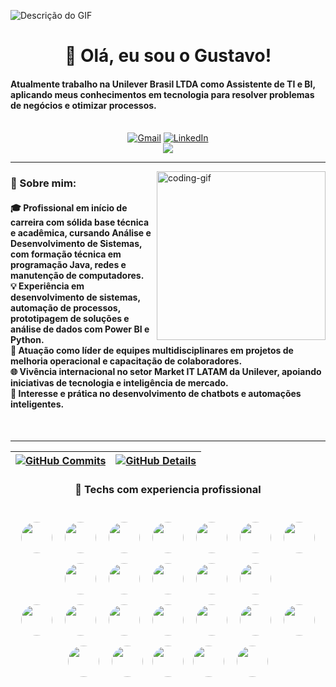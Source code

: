 <!-- ![Descrição do GIF](https://cdn-images-1.medium.com/max/918/1*U3WRRwLx3zeDkHmIVGLJdw.gif) -->
![Descrição do GIF](https://64.media.tumblr.com/b68dfe299f50bb07f90ca487a2c6e043/18661f1731e46ef1-8a/s1280x1920/54563658805615662d205b76913a8a2175eb1cc1.gif)

<h1 align="center">👋 Olá, eu sou o Gustavo!</h1>

<h4 align="left">Atualmente trabalho na Unilever Brasil LTDA como Assistente de TI e BI, aplicando meus conhecimentos em tecnologia para resolver problemas de negócios e otimizar processos.</h4>

<div align="center"><br/>
  <a href="mailto:aphexragedev@gmail.com"><img src="https://img.shields.io/badge/Gmail-333333?style=for-the-badge&logo=gmail&logoColor=red" alt="Gmail" /></a> 
  <a href="" target="_blank"><img src="https://img.shields.io/badge/LinkedIn-0077B5?style=for-the-badge&logo=linkedin&logoColor=white" alt="LinkedIn" /></a> 
  <div align="center">
  <img src="https://visitor-badge.laobi.icu/badge?page_id=Aphexrage&"  />
</div>
</div>

---

<img align="right" alt="coding-gif" width="270" src="https://media.tenor.com/2unHkuoMLhcAAAAM/data-code.gif">

<h3 align="left">📖 Sobre mim:</h3>

<h4 align="left">
  🎓 Profissional em início de carreira com sólida base técnica e acadêmica, cursando Análise e Desenvolvimento de Sistemas, com formação técnica em programação Java, redes e manutenção de computadores.</br>
  💡 Experiência em desenvolvimento de sistemas, automação de processos, prototipagem de soluções e análise de dados com Power BI e Python.</br>
  🧠 Atuação como líder de equipes multidisciplinares em projetos de melhoria operacional e capacitação de colaboradores.</br>
  🌐 Vivência internacional no setor Market IT LATAM da Unilever, apoiando iniciativas de tecnologia e inteligência de mercado.</br>
  🤖 Interesse e prática no desenvolvimento de chatbots e automações inteligentes.
</h4>

<br>

---

 | [![GitHub Commits](http://github-profile-summary-cards.vercel.app/api/cards/productive-time?username=aphexrage&theme=github_dark&utcOffset=-3)](https://github.com/vn7n24fzkq/github-profile-summary-cards) | [![GitHub Details](http://github-profile-summary-cards.vercel.app/api/cards/profile-details?username=aphexrage&theme=github_dark)](https://github.com/vn7n24fzkq/github-profile-summary-cards) |  
 | ----------- | ----------- |

<h3 align="center">🔧 Techs com experiencia profissional</h3>

<br>

<div align="center">
  <img src="https://store-images.s-microsoft.com/image/apps.60707.161bd463-9f0d-4108-88b5-1fcd680cb12f.fe1019b0-9c16-4674-93d3-27881e9d721f.a26ff6e5-07e4-4c75-92b8-2ce71f88467b" style="width:50px; height:50px; border-radius:50%; margin:8px;" />
  <img src="https://d1yjjnpx0p53s8.cloudfront.net/styles/logo-thumbnail/s3/072016/untitled-1_16.png?itok=B4o_2UCy" style="width:50px; height:50px; border-radius:50%; margin:8px;" />
  <img src="https://encrypted-tbn0.gstatic.com/images?q=tbn:ANd9GcSonKSQPEApmjZUPTDaCwF-0KhXlu8gyI_Qqw&s" style="width:50px; height:50px; border-radius:50%; margin:8px;" />
  <img src="https://www.csn.edu/sites/default/files/image/0021/209703/Windows-11-Icon.jpg" style="width:50px; height:50px; border-radius:50%; margin:8px;" />
  <img src="https://encrypted-tbn0.gstatic.com/images?q=tbn:ANd9GcSwTsKBgt67g7V83MUa-6I2Ex33DrnrxBDwMw&s" style="width:50px; height:50px; border-radius:50%; margin:8px;" />
  <img src="https://encrypted-tbn0.gstatic.com/images?q=tbn:ANd9GcSVenSrPDZJsPV3EQtCI7HVhenv6x6ERxYaIg&s" style="width:50px; height:50px; border-radius:50%; margin:8px;" />
  <img src="https://encrypted-tbn0.gstatic.com/images?q=tbn:ANd9GcRKwbhZGRJRPqygwFW19xBMNtDBeWsCaT9Oog&s" style="width:50px; height:50px; border-radius:50%; margin:8px;" />
  <img src="https://encrypted-tbn0.gstatic.com/images?q=tbn:ANd9GcRuHnJDLOcdm_0b6N6kNj-1OvO9KhKYgqIy0w&sg" style="width:50px; height:50px; border-radius:50%; margin:8px;" />
  <img src="https://thumbs.dreamstime.com/b/%C3%ADcone-logo-design-ui-ou-ux-app-do-base-de-dados-do-sql-96841999.jpg" style="width:50px; height:50px; border-radius:50%; margin:8px;" />
  <img src="https://img.utdstc.com/icon/f6f/11c/f6f11c75fda63dd454fa5db9610a77cfd6752be4db11010f2e4252551a4abccd:200" style="width:50px; height:50px; border-radius:50%; margin:8px;" />
  <img src="https://encrypted-tbn0.gstatic.com/images?q=tbn:ANd9GcTvyuHWMd6UOi4d_oVuHTBZsGvS7kG6TFK2yQ&s" style="width:50px; height:50px; border-radius:50%; margin:8px;" />
  <img src="https://encrypted-tbn0.gstatic.com/images?q=tbn:ANd9GcRlq66HeESjzaeRS-HUIpzkTSA4vtqsU6DBUA&s" style="width:50px; height:50px; border-radius:50%; margin:8px;" />
</div>

<div align="center">
  <img src="https://encrypted-tbn0.gstatic.com/images?q=tbn:ANd9GcSHhYIgLQICyLdxxt1uEcA4mTUM8-kNrMMMQA&s" style="width:50px; height:50px; border-radius:50%; margin:8px;" />
  <img src="https://encrypted-tbn0.gstatic.com/images?q=tbn:ANd9GcQ3pvzKui2p5LEMMr2J7o6AERuVxMAjkKHNAQ&s" style="width:50px; height:50px; border-radius:50%; margin:8px;" />
  <img src="https://pbs.twimg.com/profile_images/1452637606559326217/GFz_P-5e_400x400.png" style="width:50px; height:50px; border-radius:50%; margin:8px;" />
  <img src="https://encrypted-tbn0.gstatic.com/images?q=tbn:ANd9GcSQg_KuPiZ22R_01gYxZiwOUEp7s11cAR7REg&s" style="width:50px; height:50px; border-radius:50%; margin:8px;" />
  <img src="https://meta-q.cdn.bubble.io/f1718125893082x625655806421663100/aws-app-icon.jpg" style="width:50px; height:50px; border-radius:50%; margin:8px;" />
  <img src="https://encrypted-tbn0.gstatic.com/images?q=tbn:ANd9GcSuZr_fCzpvLkG7vOInbfb6wxGZwWdSfFxQEw&s" style="width:50px; height:50px; border-radius:50%; margin:8px;" />
  <img src="https://ih1.redbubble.net/image.2575913921.2521/st,small,507x507-pad,600x600,f8f8f8.u3.jpg" style="width:50px; height:50px; border-radius:50%; margin:8px;" />
  <img src="https://encrypted-tbn0.gstatic.com/images?q=tbn:ANd9GcRCAJH4R87uV3Rvncs3L3urjeNESAfJGTMTrA&s" style="width:50px; height:50px; border-radius:50%; margin:8px;" />
  <img src="https://yt3.googleusercontent.com/-oAx1DAiLyJxYg71Bj60nEarlrnKq6HoGhsTd_TwABhxQsBmlOfzsp2TW4tlxZD_6kFNS0uW=s900-c-k-c0x00ffffff-no-rj" style="width:50px; height:50px; border-radius:50%; margin:8px;" />
  <img src="https://cdn.pixabay.com/photo/2023/07/26/14/19/pycharm-8151316_1280.png" style="width:50px; height:50px; border-radius:50%; margin:3px;" />
  <img src="https://encrypted-tbn0.gstatic.com/images?q=tbn:ANd9GcRZ6NCxPLGi_MIQmnA7DwXINCdm5vHiGUkygA&s" style="width:50px; height:50px; border-radius:50%; margin:8px;" />
  <img src="https://i.pinimg.com/236x/ef/ff/7d/efff7d5cb146fb3ca0f62b87bd641e4d.jpg" style="width:50px; height:50px; border-radius:50%; margin:8px;" />

</div>

<div align="center">
</div>

<!--
<p align="center">
  <img src="https://editor.analyticsvidhya.com/uploads/112801.gif" alt="Descrição do GIF" width="800"/>
</p>
-->

<br>

<!-- ![Descrição do GIF](https://i.pinimg.com/originals/7d/04/0e/7d040e94931427709008aaeda14db9c8.gif) -->

<img src="https://www.animatedimages.org/data/media/562/animated-line-image-0184.gif" width="1920" height=0.4/>

